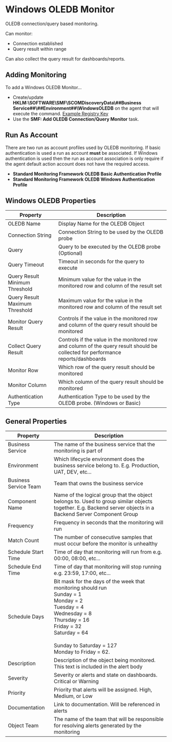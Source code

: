 ﻿
# Windows OLEDB Monitor
OLEDB connection/query based monitoring.

Can monitor:

* Connection established
* Query result within range

Can also collect the query result for dashboards/reports.

## Adding Monitoring

To add a Windows OLEDB Monitor...

* Create/update **HKLM:\SOFTWARE\SMF\SCOMDiscoveryData\\##Business Service##\\##Environment##\\WindowsOLEDB** on the agent that will execute the command. [Example Registry Key](https://github.com/KeithRochester/Standard-Monitoring-Framework/blob/main/Documentation/Example%20Files/WindowsOLEDB.reg)
* Use the **SMF: Add OLEDB Connection/Query Monitor** task.

## Run As Account
There are two run as account profiles used by OLEDB monitoring. If basic authentication is used a run as account **must** be associated. If Windows authentication is used then the run as account association is only require if the agent default action account does not have the required access. 

* **Standard Monitoring Framework OLEDB Basic Authentication Profile**
* **Standard Monitoring Framework OLEDB Windows Authentication Profile**

## Windows OLEDB Properties 

|Property|Description|
|-|-|
|OLEDB Name|Display Name for the OLEDB Object|
|Connection String|Connection String to be used by the OLEDB probe|
|Query|Query to be executed by the OLEDB probe (Optional)|
|Query Timeout|Timeout in seconds for the query to execute|
|Query Result Minimum Threshold|Minimum value for the value in the monitored row and column of the result set|
|Query Result Maximum Threshold|Maximum value for the value in the monitored row and column of the result set|
|Monitor Query Result|Controls if the value in the monitored row and column of the query result should be monitored|
|Collect Query Result|Controls if the value in the monitored row and column of the query result should be collected for performance reports/dashboards|
|Monitor Row|Which row of the query result should be monitored|
|Monitor Column|Which column of the query result should be monitored|
|Authentication Type|Authentication Type to be used by the OLEDB probe. (Windows or Basic)|

## General Properties

|Property|Description|
|-|-|
|Business Service|The name of the business service that the monitoring is part of|
|Environment|Which lifecycle environment does the business service belong to. E.g. Production, UAT, DEV, etc...|
|Business Service Team|Team that owns the business service|
|Component Name|Name of the logical group that the object belongs to. Used to group similar objects together. E.g. Backend server objects in a Backend Server Component Group|
|Frequency|Frequency in seconds that the monitoring will run|
|Match Count|The number of consecutive samples that must occur before the monitor is unhealthy|
|Schedule Start Time|Time of day that monitoring will run from e.g. 00:00, 08:00, etc...|
|Schedule End Time|Time of day that monitoring will stop running e.g. 23:59, 17:00, etc...|
|Schedule Days|Bit mask for the days of the week that monitoring should run<br>Sunday = 1<br>  Monday = 2 <br>Tuesday = 4<br>Wednesday = 8<br>Thursday = 16<br>Friday = 32<br>Saturday = 64<br><br>Sunday to Saturday = 127<br>Monday to Friday = 62.|
|Description|Description of the object being monitored. This text is included in the alert body|
|Severity|Severity or alerts and state on dashboards. Critical or Warning|
|Priority|Priority that alerts will be assigned. High, Medium, or Low|
|Documentation|Link to documentation. Will be referenced in alerts|
|Object Team|The name of the team that will be responsible for resolving alerts generated by the monitoring|
